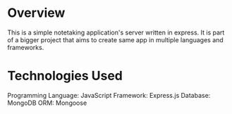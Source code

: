 # Overview
This is a simple notetaking application's server written in express. It is part of a bigger project that aims to create same app in multiple languages and frameworks.

# Technologies Used
Programming Language: JavaScript
Framework: Express.js
Database: MongoDB
ORM: Mongoose
